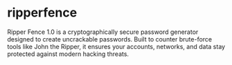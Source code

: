 # ripperfence
Ripper Fence 1.0 is a cryptographically secure password generator designed to create uncrackable passwords. Built to counter brute-force tools like John the Ripper,   it ensures your accounts, networks, and data stay protected against modern hacking threats.
